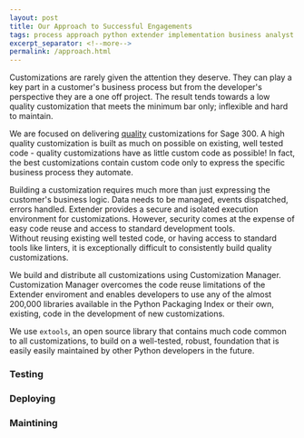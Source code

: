 ```yaml
---
layout: post
title: Our Approach to Successful Engagements
tags: process approach python extender implementation business analyst
excerpt_separator: <!--more-->
permalink: /approach.html
---
```


Customizations are rarely given the attention they deserve.  They can
play a key part in a customer's business process but from the developer's
perspective they are a one off project.  The result tends towards a low
quality customization that meets the minimum bar only; inflexible and hard
to maintain.

We are focused on delivering [quality](/quality.html) customizations for Sage
300. A high quality customization is built as much on possible on existing,
well tested code - quality customizations have as little custom code as
possible!  In fact, the best customizations contain custom code only to express
the specific business process they automate.  
<!--more-->

Building a customization requires much more than just expressing the 
customer's business logic. Data needs to be managed, events dispatched, errors
handled. Extender provides a secure and isolated execution
environment for customizations. However, security comes at the expense of easy
code reuse and access to standard development tools.  
Without reusing existing well tested code, or having access to standard tools 
like linters, it is exceptionally
difficult to consistently build quality customizations.

We build and distribute all customizations using Customization
Manager.  Customization Manager overcomes the code reuse limitations of the
Extender enviroment and enables developers to use any of the almost 200,000
libraries available in the Python Packaging Index or their
own, existing, code in the development of new customizations.  

We use `extools`, an open source library that contains much code common to all 
customizations, to build on a well-tested, robust, foundation that is easily
easily maintained by other Python developers in the future.

### Testing

### Deploying 

### Maintining


